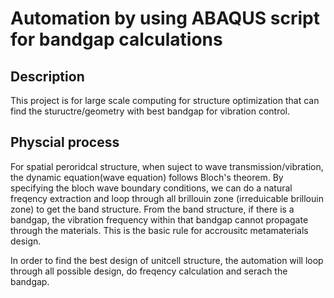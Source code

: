 # Automation by using ABAQUS script for bandgap calculations

## Description
This project is for large scale computing for structure optimization that can find the stuructre/geometry with best bandgap for vibration control.

## Physcial process
For spatial peroridcal structure, when suject to wave transmission/vibration, the dynamic equation(wave equation) follows Bloch's theorem. By specifying the bloch wave boundary conditions, we can do a natural freqency extraction and loop through all brillouin zone (irreduicable brillouin zone) to get the band structure.
From the band structure, if there is a bandgap, the vibration frequency within that bandgap cannot propagate through the materials. This is the basic rule for accrousitc metamaterials design.

In order to find the best design of unitcell structure, the automation will loop through all possible design, do freqency calculation and serach the bandgap.


## 
